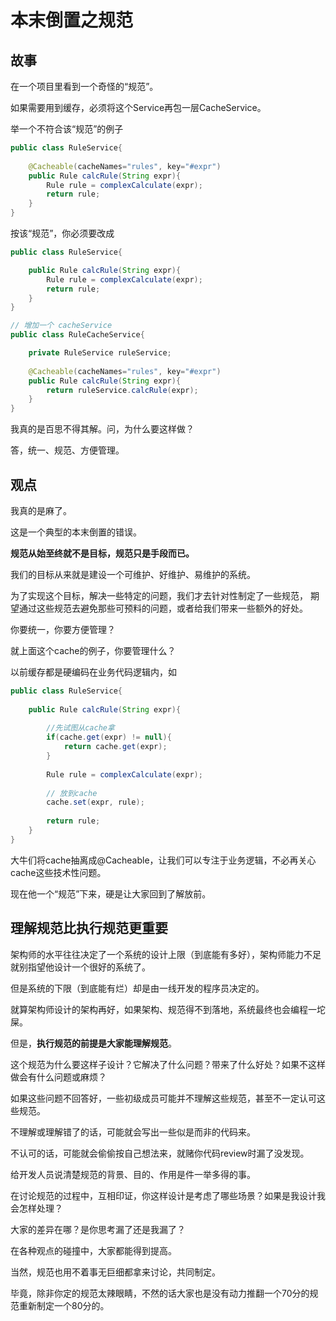 # 本末倒置之规范
## 故事
在一个项目里看到一个奇怪的“规范”。

如果需要用到缓存，必须将这个Service再包一层CacheService。

举一个不符合该“规范”的例子
```java
public class RuleService{
    
    @Cacheable(cacheNames="rules", key="#expr")
    public Rule calcRule(String expr){
        Rule rule = complexCalculate(expr);
        return rule;
    }
}
```
按该“规范”，你必须要改成
```java
public class RuleService{

    public Rule calcRule(String expr){
        Rule rule = complexCalculate(expr);
        return rule;
    }
}

// 增加一个 cacheService
public class RuleCacheService{

    private RuleService ruleService;
    
    @Cacheable(cacheNames="rules", key="#expr")
    public Rule calcRule(String expr){
        return ruleService.calcRule(expr);
    }
}
```
我真的是百思不得其解。问，为什么要这样做？

答，统一、规范、方便管理。

## 观点
我真的是麻了。

这是一个典型的本末倒置的错误。

**规范从始至终就不是目标，规范只是手段而已。**

我们的目标从来就是建设一个可维护、好维护、易维护的系统。

为了实现这个目标，解决一些特定的问题，我们才去针对性制定了一些规范，
期望通过这些规范去避免那些可预料的问题，或者给我们带来一些额外的好处。

你要统一，你要方便管理？

就上面这个cache的例子，你要管理什么？

以前缓存都是硬编码在业务代码逻辑内，如
```java
public class RuleService{
    
    public Rule calcRule(String expr){
    
        //先试图从cache拿
        if(cache.get(expr) != null){
            return cache.get(expr);
        }
        
        Rule rule = complexCalculate(expr);
        
        // 放到cache
        cache.set(expr, rule);
        
        return rule;
    }
}
```
大牛们将cache抽离成@Cacheable，让我们可以专注于业务逻辑，不必再关心cache这些技术性问题。

现在他一个“规范”下来，硬是让大家回到了解放前。

## 理解规范比执行规范更重要
架构师的水平往往决定了一个系统的设计上限（到底能有多好），架构师能力不足就别指望他设计一个很好的系统了。

但是系统的下限（到底能有烂）却是由一线开发的程序员决定的。

就算架构师设计的架构再好，如果架构、规范得不到落地，系统最终也会编程一坨屎。

但是，**执行规范的前提是大家能理解规范**。

这个规范为什么要这样子设计？它解决了什么问题？带来了什么好处？如果不这样做会有什么问题或麻烦？

如果这些问题不回答好，一些初级成员可能并不理解这些规范，甚至不一定认可这些规范。

不理解或理解错了的话，可能就会写出一些似是而非的代码来。

不认可的话，可能就会偷偷按自己想法来，就赌你代码review时漏了没发现。

给开发人员说清楚规范的背景、目的、作用是件一举多得的事。

在讨论规范的过程中，互相印证，你这样设计是考虑了哪些场景？如果是我设计我会怎样处理？

大家的差异在哪？是你思考漏了还是我漏了？

在各种观点的碰撞中，大家都能得到提高。

当然，规范也用不着事无巨细都拿来讨论，共同制定。

毕竟，除非你定的规范太辣眼睛，不然的话大家也是没有动力推翻一个70分的规范重新制定一个80分的。